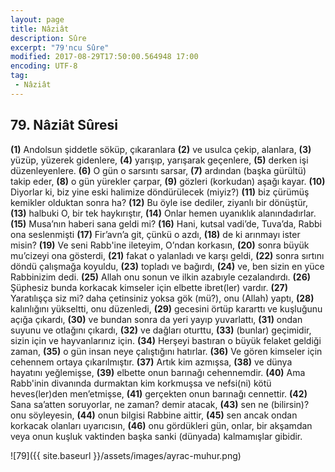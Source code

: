 ```yaml
---
layout: page
title: Nâziât
description: Sûre
excerpt: "79'ncu Sûre"
modified: 2017-08-29T17:50:00.564948 17:00
encoding: UTF-8
tag: 
 - Nâziât
---
```


## 79. Nâziât Sûresi

**(1)** Andolsun şiddetle söküp, çıkaranlara
**(2)** ve usulca çekip, alanlara, 
**(3)** yüzüp, yüzerek gidenlere,
**(4)** yarışıp, yarışarak geçenlere,
**(5)** derken işi düzenleyenlere.
**(6)** O gün o sarsıntı sarsar,
**(7)** ardından (başka gürültü) takip eder,
**(8)** o gün yürekler çarpar,
**(9)** gözleri (korkudan) aşağı kayar.
**(10)** Diyorlar ki, biz yine eski halimize döndürülecek (miyiz?)
**(11)** biz çürümüş kemikler olduktan sonra ha?
**(12)** Bu öyle ise dediler, ziyanlı bir dönüştür,
**(13)** halbuki O, bir tek haykırıştır,
**(14)** Onlar hemen uyanıklık alanındadırlar.
**(15)** Musa’nın haberi sana geldi mi?
**(16)** Hani, kutsal vadi’de, Tuva’da, Rabbi ona seslenmişti 
**(17)** Fir’avn’a git, çünkü o azdı,
**(18)** de ki arınmayı ister misin?
**(19)** Ve seni Rabb'ine ileteyim, O’ndan korkasın, 
**(20)** sonra büyük mu’cizeyi ona gösterdi, 
**(21)** fakat o yalanladı ve karşı geldi,
**(22)** sonra sırtını döndü çalışmağa koyuldu,
**(23)** topladı ve bağırdı,
**(24)** ve, ben sizin en yüce Rabbinizim dedi.
**(25)** Allah onu sonun ve ilkin azabıyle cezalandırdı.
**(26)** Şüphesiz bunda korkacak kimseler için elbette ibret(ler) vardır.
**(27)** Yaratılışça siz mi? daha çetinsiniz yoksa gök (mü?), onu (Allah) yaptı,
**(28)** kalınlığını yükseltti, onu düzenledi,
**(29)** gecesini örtüp kararttı ve kuşluğunu açığa çıkardı, 
**(30)** ve bundan sonra da yeri yayıp yuvarlattı,
**(31)** ondan suyunu ve otlağını çıkardı,
**(32)** ve dağları oturttu,
**(33)** (bunlar) geçimidir, sizin için ve hayvanlarınız için.
**(34)** Herşeyi bastıran o büyük felaket geldiği zaman,
**(35)** o gün insan neye çalıştığını hatırlar.
**(36)** Ve gören kimseler için cehennem ortaya çıkarılmıştır. 
**(37)** Artık kim azmışsa,
**(38)** ve dünya hayatını yeğlemişse, 
**(39)** elbette onun barınağı cehennemdir.
**(40)** Ama Rabb'inin divanında durmaktan kim korkmuşsa ve nefsi(ni) kötü heves(ler)den men’etmişse, 
**(41)** gerçekten onun barınağı cennettir.
**(42)** Sana sa’atten soruyorlar, ne zaman? demir atacak,
**(43)** sen ne (bilirsin)? onu söyleyesin,
**(44)** onun bilgisi Rabbine aittir,
**(45)** sen ancak ondan korkacak olanları uyarıcısın,
**(46)** onu gördükleri gün, onlar, bir akşamdan veya onun kuşluk vaktinden başka sanki (dünyada) kalmamışlar gibidir.

![79]({{ site.baseurl }}/assets/images/ayrac-muhur.png)
